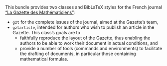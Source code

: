 This bundle provides two classes and BibLaTeX styles for the French journal [“La
Gazette des Mathématiciens”](https://smf.emath.fr/les-publications/la-gazette):

- `gzt` for the complete issues of the journal, aimed at the Gazette’s team,
- `gztarticle`, intended for authors who wish to publish an article in the
  Gazette. This class’s goals are to
  - faithfully reproduce the layout of the Gazette, thus enabling the authors to
    be able to work their document in actual conditions, and
  - provide a number of tools (commands and environments) to facilitate the
    drafting of documents, in particular those containing mathematical formulas.
